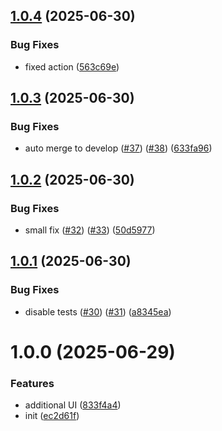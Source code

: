 ## [1.0.4](https://github.com/PashaBoiko/lexiclab-ui/compare/v1.0.3...v1.0.4) (2025-06-30)


### Bug Fixes

* fixed action ([563c69e](https://github.com/PashaBoiko/lexiclab-ui/commit/563c69e2744ce1eb00c71cda93d5bcb7ddec7b05))

## [1.0.3](https://github.com/PashaBoiko/lexiclab-ui/compare/v1.0.2...v1.0.3) (2025-06-30)


### Bug Fixes

* auto merge to develop ([#37](https://github.com/PashaBoiko/lexiclab-ui/issues/37)) ([#38](https://github.com/PashaBoiko/lexiclab-ui/issues/38)) ([633fa96](https://github.com/PashaBoiko/lexiclab-ui/commit/633fa9609d5aac3cea780a0a643a173eb1f2354f))

## [1.0.2](https://github.com/PashaBoiko/lexiclab-ui/compare/v1.0.1...v1.0.2) (2025-06-30)


### Bug Fixes

* small fix ([#32](https://github.com/PashaBoiko/lexiclab-ui/issues/32)) ([#33](https://github.com/PashaBoiko/lexiclab-ui/issues/33)) ([50d5977](https://github.com/PashaBoiko/lexiclab-ui/commit/50d5977d0d401946bbe994eb2fe4b64c2b4fdf3d))

## [1.0.1](https://github.com/PashaBoiko/lexiclab-ui/compare/v1.0.0...v1.0.1) (2025-06-30)


### Bug Fixes

* disable tests ([#30](https://github.com/PashaBoiko/lexiclab-ui/issues/30)) ([#31](https://github.com/PashaBoiko/lexiclab-ui/issues/31)) ([a8345ea](https://github.com/PashaBoiko/lexiclab-ui/commit/a8345ea6db511177abdce8cf0294bd168a18a736))

# 1.0.0 (2025-06-29)

### Features

- additional UI ([833f4a4](https://github.com/PashaBoiko/lexiclab-ui/commit/833f4a403b63eccf4064bd27b626a24e7020555c))
- init ([ec2d61f](https://github.com/PashaBoiko/lexiclab-ui/commit/ec2d61ff5161e1e0f32523bb4282dab413efe7f5))
